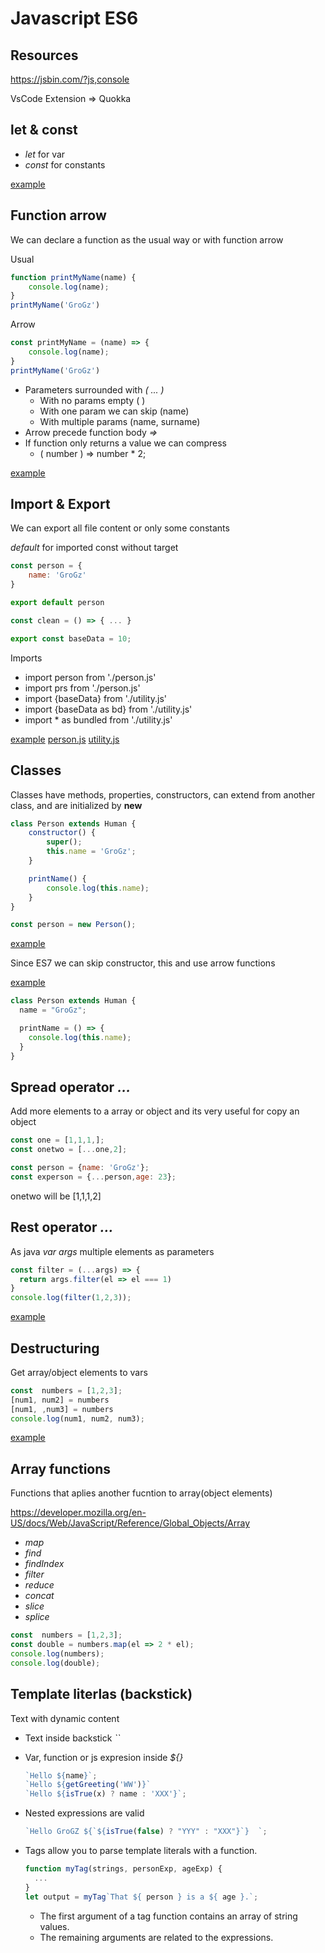 # Javascript ES6

## Resources

<https://jsbin.com/?js,console>

VsCode Extension => Quokka

## let & const

* _let_ for var
* _const_ for constants

[example](./Section_2_Javascript_Refresher/letConst.js)

## Function arrow

We can declare a function as the usual way or with function arrow

Usual

```javascript
function printMyName(name) {
    console.log(name);
}
printMyName('GroGz')
```

Arrow

```javascript
const printMyName = (name) => {
    console.log(name);
}
printMyName('GroGz')
```

* Parameters surrounded with _( ... )_
  * With no params empty ( )
  * With one param we can skip (name)
  * With multiple params (name, surname)
* Arrow precede function body _=>_
* If function only returns a value we can compress
  * ( number ) => number * 2;
  
[example](./Section_2_Javascript_Refresher/arrowFunction.js)

## Import & Export

We can export all file content or only some constants

_default_ for imported const without target

```javascript
const person = {
    name: 'GroGz'
}

export default person
```

```javascript
const clean = () => { ... }

export const baseData = 10;
```

Imports

* import person from './person.js'
* import prs from './person.js'
* import {baseData} from './utility.js'
* import {baseData as bd} from './utility.js'
* import * as bundled from './utility.js'

[example](./Section_2_Javascript_Refresher/importExport.js)
[person.js](./Section_2_Javascript_Refresher/person.js)
[utility.js](./Section_2_Javascript_Refresher/utilityjs)

## Classes

Classes have methods, properties, constructors, can extend from another class, and are initialized by __new__

```javascript
class Person extends Human {
    constructor() {
        super();
        this.name = 'GroGz';
    }

    printName() {
        console.log(this.name);
    }
}

const person = new Person();
```

[example](./Section_2_Javascript_Refresher/classes.js)

Since ES7 we can skip constructor, this and use arrow functions

[example](./Section_2_Javascript_Refresher/classesES7.js)

```javascript
class Person extends Human {
  name = "GroGz";

  printName = () => {
    console.log(this.name);
  }
}
```

## Spread operator _..._

Add more elements to a array or object and its very useful for copy an object

```javascript
const one = [1,1,1,];
const onetwo = [...one,2];

const person = {name: 'GroGz'};
const experson = {...person,age: 23};

```

onetwo will be [1,1,1,2]

## Rest operator _..._

As java _var args_ multiple elements as parameters

```javascript
const filter = (...args) => {
  return args.filter(el => el === 1)
}
console.log(filter(1,2,3));
```

[example](./Section_2_Javascript_Refresher/SpreadRest.js)

## Destructuring

Get array/object elements to vars

```javascript
const  numbers = [1,2,3];
[num1, num2] = numbers
[num1, ,num3] = numbers
console.log(num1, num2, num3);
```

[example](./Section_2_Javascript_Refresher/destructuring.js)

## Array functions

Functions that aplies another fucntion to array(object elements)

<https://developer.mozilla.org/en-US/docs/Web/JavaScript/Reference/Global_Objects/Array>

* _map_
* _find_
* _findIndex_
* _filter_
* _reduce_
* _concat_
* _slice_
* _splice_

```javascript
const  numbers = [1,2,3];
const double = numbers.map(el => 2 * el);
console.log(numbers);
console.log(double);
```

## Template literlas (backstick)

Text with dynamic content

* Text inside backstick  _``_
* Var, function or js expresion inside _${}_
  
  ```js
  `Hello ${name}`;
  `Hello ${getGreeting('WW')}`
  `Hello ${isTrue(x) ? name : 'XXX'}`;
  ```

* Nested expressions are valid
  
  ```js
  `Hello GroGZ ${`${isTrue(false) ? "YYY" : "XXX"}`}  `;
  ```

* Tags allow you to parse template literals with a function.
  
  ```js
  function myTag(strings, personExp, ageExp) {
    ...
  }
  let output = myTag`That ${ person } is a ${ age }.`;
  ```

  * The first argument of a tag function contains an array of string values.
  * The remaining arguments are related to the expressions.
